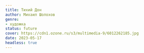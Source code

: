 ```yaml
---
title: Тихий Дон
author: Михаил Шолохов
genre:
- художка
status: future
cover: https://cdn1.ozone.ru/s3/multimedia-9/6012262185.jpg
date: 2023-05-17
headless: true
---
```


